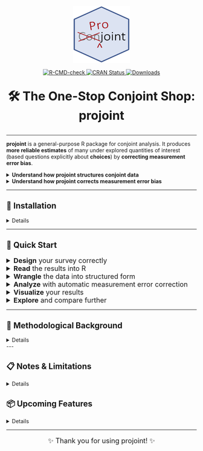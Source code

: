 <p align="center">
  <img src="man/figures/projoint.png" width="150" height="150" />
</p>

<p align="center">
  <a href="https://github.com/yhoriuchi/projoint/actions/workflows/R-CMD-check.yaml">
    <img src="https://github.com/yhoriuchi/projoint/actions/workflows/R-CMD-check.yaml/badge.svg" alt="R-CMD-check" />
  </a>
  <a href="https://CRAN.R-project.org/package=projoint">
    <img src="https://www.r-pkg.org/badges/version/projoint" alt="CRAN Status" />
  </a>
  <a href="https://cran.r-project.org/package=projoint">
    <img src="https://cranlogs.r-pkg.org/badges/grand-total/projoint" alt="Downloads" />
  </a>
</p>

<p align="center" style="font-size: 32px;"><b>🛠️ The One-Stop Conjoint Shop: projoint</b></p>

---

**projoint** is a general-purpose R package for conjoint analysis. It produces **more reliable estimates** of many under explored quantities of interest (based questions explicitly about **choices**) by **correcting measurement error bias**.

<details>

<summary><b>Understand how projoint structures conjoint data</b></summary>

The **projoint** package can organize survey data into two levels:

- **Choice-level** (RECOMMENDED): Each choice respondents make between profiles

- **Profile-level**: Each profile shown to respondents, including its attributes and levels

[Learn more about data structure requirements](https://yhoriuchi.github.io/projoint/articles/structure.html)

</details>

<details>

<summary><b>Understand how projoint corrects measurement error bias</b></summary>

Traditional conjoint analyses assume perfect reliability in respondent choices. However, respondents often make mistakes or respond inconsistently. **projoint** introduces a correction for this measurement error:

- It estimates an Inter-Rater Reliability (IRR) metric based on repeated tasks.

- It adjusts Marginal Means (MMs) and Average Marginal Component Effects (AMCEs) accordingly.

- The correction ensures more accurate inference, especially when response instability is nontrivial.

[Learn more about the correction methodology](https://yhoriuchi.github.io/projoint/articles/correct.html)

</details>

---

## 🔧 Installation

<details>

```r
# Install the development version from GitHub
devtools::install_github("yhoriuchi/projoint")
```

</details>

---

## 🚀 Quick Start

<details>

<summary style="font-size: 18px;"><b>Design</b> your survey correctly</summary>

- Begin with the [Projoint Survey Designer](https://projoint.aaronrkaufman.com/) and export surveys formatted for Qualtrics.

- Follow the [step-by-step guide](https://yhoriuchi.github.io/projoint/articles/design.html) to learn how to set up your Qualtrics survey.

</details>

<details>

<summary style="font-size: 18px;"><b>Read</b> the results into R</summary>

- Load your **survey responses** into R:

```r
library(projoint)
dat <- read_Qualtrics("your_file.csv")
```

- Follow the [step-by-step guide](https://yhoriuchi.github.io/projoint/articles/read.html) to learn how to read survey data from Qualtrics for conjoint analysis.

</details>

<details>


<summary style="font-size: 18px;"><b>Wrangle</b> the data into structured form</summary>

- Prepare the data for analysis:

```r
dat <- reshape_projoint(
  .dataframe = dat,
  .outcomes = c(paste0("choice", 1:8), "choice1_repeated_flipped")
)
```

- Follow the [step-by-step guide](https://yhoriuchi.github.io/projoint/articles/wrangle.html) to learn how to read and reshape data for conjoint analysis.

</details>

<details>


<summary style="font-size: 18px;"><b>Analyze</b> with automatic measurement error correction</summary>

- Estimate Marginal Means (MMs) or Average Marginal Component Effects (AMCEs) with correction for measurement error:

```r
output <- projoint(dat)
print(output)
summary(output)
```

- Follow the [step-by-step guide](https://yhoriuchi.github.io/projoint/articles/analyze.html) to learn how to estimate and correct marginal means (MMs) or average marginal component effects (AMCEs), including predicting IRR if necessary.

</details>

<details>


<summary style="font-size: 18px;"><b>Visualize</b> your results</summary>

- Visualize your results easily:

```r
plot(output)
```

- Follow the [step-by-step guide](https://yhoriuchi.github.io/projoint/articles/visualize.html) to learn how to visualize the marginal means (MMs) or average marginal component effects (AMCEs).

</details>

<details>


<summary style="font-size: 18px;"><b>Explore</b> and compare further</summary>

- Estimate additional quantities of interest and explore subgroup comparisons using choice-level analysis.

- Follow the [step-by-step guide](https://yhoriuchi.github.io/projoint/articles/explore.html) to learn how to estimate under-investigated quantities of interest and compare subgroups using choice-level analysis.
</details>

---

## 📘 Methodological Background

<details>


The framework and methods behind **projoint** are detailed in:

> Katherine Clayton, Yusaku Horiuchi, Aaron R. Kaufman, Gary King, and Mayya Komisarchik. Forthcoming. *“Correcting Measurement Error Bias in Conjoint Survey Experiments.”* _American Journal of Political Science_. Available at https://tinyurl.com/24btw3dq

[👉 Download BibTeX Reference](doc/projoint_citation.bib)

</details>
---

## 📋 Notes & Limitations

<details>


- Supports **binary forced-choice** outcomes only (for now).

- Package is under **active development**.

</details>

## 📦 Upcoming Features

<details>


- Weighted estimation for features and respondents

- Support for non-binary outcomes (ratings, rankings)

- Advanced visualization for choice-level effects

</details>

---

<p align="center" style="font-size: 18px;">✨ Thank you for using projoint! ✨</p>

